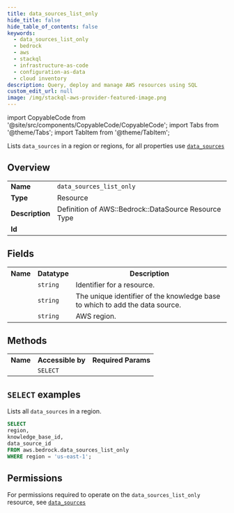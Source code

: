 ```yaml
---
title: data_sources_list_only
hide_title: false
hide_table_of_contents: false
keywords:
  - data_sources_list_only
  - bedrock
  - aws
  - stackql
  - infrastructure-as-code
  - configuration-as-data
  - cloud inventory
description: Query, deploy and manage AWS resources using SQL
custom_edit_url: null
image: /img/stackql-aws-provider-featured-image.png
---
```


import CopyableCode from '@site/src/components/CopyableCode/CopyableCode';
import Tabs from '@theme/Tabs';
import TabItem from '@theme/TabItem';

Lists <code>data_sources</code> in a region or regions, for all properties use <a href="/services/serviceName/data_sources/"><code>data_sources</code></a>

## Overview
<table>
<tbody>
<tr><td><b>Name</b></td><td><code>data_sources_list_only</code></td></tr>
<tr><td><b>Type</b></td><td>Resource</td></tr>
<tr><td><b>Description</b></td><td>Definition of AWS::Bedrock::DataSource Resource Type</td></tr>
<tr><td><b>Id</b></td><td><CopyableCode code="aws.bedrock.data_sources_list_only" /></td></tr>
</tbody>
</table>

## Fields
<table>
<tbody>
<tr><th>Name</th><th>Datatype</th><th>Description</th></tr><tr><td><CopyableCode code="data_source_id" /></td><td><code>string</code></td><td>Identifier for a resource.</td></tr>
<tr><td><CopyableCode code="knowledge_base_id" /></td><td><code>string</code></td><td>The unique identifier of the knowledge base to which to add the data source.</td></tr>
<tr><td><CopyableCode code="region" /></td><td><code>string</code></td><td>AWS region.</td></tr>
</tbody>
</table>

## Methods

<table>
<tbody>
  <tr>
    <th>Name</th>
    <th>Accessible by</th>
    <th>Required Params</th>
  </tr>
  <tr>
    <td><CopyableCode code="list_resources" /></td>
    <td><code>SELECT</code></td>
    <td><CopyableCode code="region" /></td>
  </tr>
</tbody>
</table>

## `SELECT` examples
Lists all <code>data_sources</code> in a region.
```sql
SELECT
region,
knowledge_base_id,
data_source_id
FROM aws.bedrock.data_sources_list_only
WHERE region = 'us-east-1';
```


## Permissions

For permissions required to operate on the <code>data_sources_list_only</code> resource, see <a href="/services/bedrock/data_sources/#permissions"><code>data_sources</code></a>


